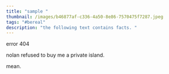 ```yaml
---
title: "sample "
thumbnail: /images/b46877af-c336-4a50-8e86-7570475f7287.jpeg
tags: "#bereal"
description: "the following text contains facts. "
---
```

error 404 

nolan refused to buy me a private island. 

mean.